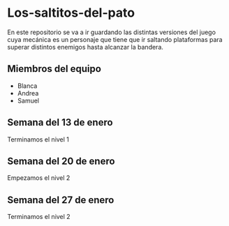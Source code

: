 # Los-saltitos-del-pato
En este repositorio se va a ir guardando las distintas versiones del juego cuya mecánica es un personaje que tiene que ir saltando plataformas para superar distintos enemigos hasta alcanzar la bandera.

## Miembros del equipo

 - Blanca
 - Andrea
 - Samuel

## Semana del 13 de enero
 Terminamos el nivel 1 

 ## Semana del 20 de enero
 Empezamos el nivel 2

 ## Semana del 27 de enero
 Terminamos el nivel 2 
